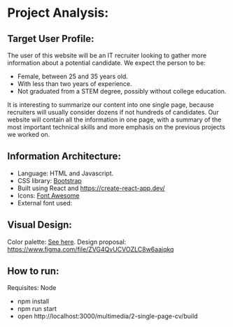 # Project Analysis:

## Target User Profile:
The user of this website will be an IT recruiter looking to gather more information about a potential candidate. We expect the person to be: 
- Female, between 25 and 35 years old.
- With less than two years of experience.
- Not graduated from a STEM degree, possibly without college education.

It is interesting to summarize our content into one single page, because recruiters will usually consider dozens if not hundreds of candidates. Our website will contain all the information in one page, with a summary of the most important technical skills and more emphasis on the previous projects we worked on.

## Information Architecture:
- Language: HTML and Javascript.
- CSS library: <a href="https://getbootstrap.com/">Bootstrap</a>
- Built using React and https://create-react-app.dev/
- Icons: <a href="https://fontawesome.com/">Font Awesome</a>
- External font used: <a href="https://fonts.google.com/specimen/Bevan"></a>

## Visual Design:
Color palette: <a href="https://coolors.co/eff9f0-ddc8c4-896a67-6b4d57-13070c">See here</a>.
Design proposal: https://www.figma.com/file/ZVG4QvUCVOZLC8w6aajqkq
## How to run:
Requisites: Node 
- npm install
- npm run start
- open http://localhost:3000/multimedia/2-single-page-cv/build